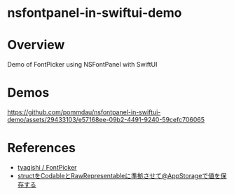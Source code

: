 # nsfontpanel-in-swiftui-demo
# Overview
Demo of FontPicker using NSFontPanel with SwiftUI

# Demos

https://github.com/pommdau/nsfontpanel-in-swiftui-demo/assets/29433103/e57168ee-09b2-4491-9240-59cefc706065

# References
- [tyagishi / FontPicker](https://github.com/tyagishi/FontPicker/tree/main)
- [structをCodableとRawRepresentableに準拠させて@AppStorageで値を保存する](https://zenn.dev/ikeh1024/articles/bd7dcf28e38f3c)
